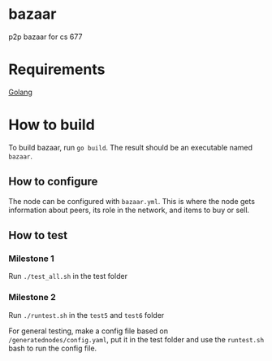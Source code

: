 # bazaar
p2p bazaar for cs 677

# Requirements
[Golang](https://golang.org)

# How to build
To build bazaar, run `go build`. The result should be an executable named `bazaar`.

## How to configure
The node can be configured with `bazaar.yml`. This is where the node gets information about peers, its role in the network, and items to buy or sell.

## How to test

### Milestone 1
Run `./test_all.sh` in the test folder

### Milestone 2
Run `./runtest.sh` in the `test5` and `test6` folder

For general testing, make a config file based on `/generatednodes/config.yaml`, put it in the test folder and use the `runtest.sh` bash to run the config file.

